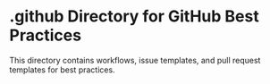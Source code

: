 # .github Directory for GitHub Best Practices

This directory contains workflows, issue templates, and pull request templates for best practices.
